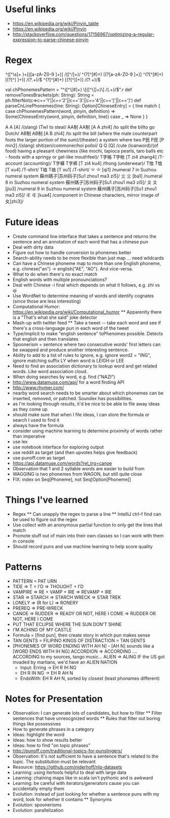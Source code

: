 # Useful links
* https://en.wikipedia.org/wiki/Pinyin_table
* https://en.wikipedia.org/wiki/Pinyin
* http://stackoverflow.com/questions/17156967/optimizing-a-regular-expression-to-parse-chinese-pinyin
   

# Regex
^([^\s]+ )+\[([a-zA-Z0-9 ]+)\] /([^/]+)/
^(?<word>[^\[#]+) \[(?<pinyin>[a-zA-Z0-9 ]+)\]
^(?<word>[^\[#]+) \[(?<pinyin>[^\] ]+)\] /(?<definition>.+)/$
^(?<word>[^\[#]+) \[(?<pinyin>[^\]]+)\] /(?<definition>.+)/$

val chPhonemesPattern = "^([^\\[#]+) \\[([^\\]]+)\\] /(.+)/$".r
  def removeTonesBrackets(ph: String): String = ph.filterNot(c=>c=='1'||c=='2'||c=='3'||c=='4'||c=='['||c==']')
  def parseCnLinePhonemes(line: String): Option[ChineseEntry] = {
    line match {
      case chPhonemesPattern(word, pinyin, definition) => Some(ChineseEntry(word, pinyin, definition, line))
      case _ => None
    }
  }

A A [A] /(slang) (Tw) to steal/
AA制 AA制 [A A zhi4] /to split the billto go Dutch/
AB制 AB制 [A B zhi4] /to split the bill (where the male counterpart foots the larger portion of the sum)/(theater) a system where two 
P民 P民 [P min2] /(slang) shitizen/commoner/hoi polloi/
Q Q [Q] /cute (loanword)/(of food) having a pleasant chewiness (like mochi, tapioca pearls, taro balls etc - foods with a springy or gel-like mouthfeel)/
T字帳 T字帐 [T zi4 zhang4] /T-account (accounting)/
T字褲 T字裤 [T zi4 ku4] /thong (underwear)/
T恤 T恤 [T xu4] /T-shirt/
T裇 T裇 [T xu1] /T-shirt/
〧 〧 [qi1] /numeral 7 in Suzhou numeral system 蘇州碼子|苏州码子[Su1 zhou1 ma3 zi5]/
〨 〨 [ba1] /numeral 8 in Suzhou numeral system 蘇州碼子|苏州码子[Su1 zhou1 ma3 zi5]/
〩 〩 [jiu3] /numeral 9 in Suzhou numeral system 蘇州碼子|苏州码子[Su1 zhou1 ma3 zi5]/
㐄 㐄 [kua4] /component in Chinese characters, mirror image of 夂[zhi3]/



# Future ideas
* Create command line interface that takes a sentence and returns the sentence and an annotation of each word that has a chinese pun
* Deal with dirty data
* Figure out how to handle conversion to phonemes better
* Search-ability needs to be more flexible than just map ... need wildcards
* Can have a Chinese phoneme map to more than one English phoneme, e.g. chinese("an") -> english("AE", "AO").  And vice-versa.
* What to do when there's no exact match
* English words with multiple pronounciations?
* Deal with Chinese -i final which depends on what it follows, e.g. zhi vs qi
* Use WordNet to determine meaning of words and identify cognates (since those are less interesting)
* Computational Humor: https://en.wikipedia.org/wiki/Computational_humor
** Apparently there is a "That's what she said" joke detector
* Mash-up with twitter feed
** Take a tweet -- take each word and see if there's a cross-language pun in each word of the tweet
* Type/implicit to make "english sentence" toPhenomes possible.  Detects that english and then translates
* Spoonerism = sentence where two consecutive words' first letters can be swapped and produce another interesting sentence.
* Ability to add to a list of rules to ignore, e.g. ignore word2 = "ING", ignore matching suffix LY when word is LEIGH or LEE
* Need to find an association dictionary to lookup word and get related words.  Like word association cloud.
* When doing searches by word, e.g. find ("NAZI")
* http://www.datamuse.com/api/ for a word finding API
* http://www.rhymer.com/
* nearby word search needs to be smarter about which phonemes can be inserted, removed, or patched.  Soundex has possibilities.
* as I'm looking through results, it'd be nice to be able to file away ideas as they come up
* should make sure that when I file ideas, I can store the formula or search I used to find it
* always have the formula
* consider using machine learning to determine proximity of words rather than imperative
* use lex
* use notebook interface for exploring output
* use reddit as target (and then upvotes helps give feedback)
* use punoff.com as target
* https://api.datamuse.com/words?rel_trg=canoe
* Observation that 1 and 2 syllable words are easier to build from
* WAGGING is two phonemes from WAGON, but still quite close
* FIX: index on Seq[Phoneme], not Seq[Option[Phoneme]]

# Things I've learned
* Regex 
** Can unapply the regex to parse a line
** IntelliJ ctrl-f find can be used to figure out the regex
* Use collect with an anonymous partial function to only get the lines that match
* Promote stuff out of main into their own classes so I can work with them in console
* Should record puns and use machine learning to help score quality

# Patterns
* PATTERN = PAT URN
* TIDE => T + I'D => THOUGHT + I'D
* VAMPIRE => RE + VAMP + IRE => REVAMP + IRE
* STAR => STARCH => STARCH WRECK => STAR TREK
* LONELY => (R for L) => RONERY
* PREREQ => PRE-WRECK
* CANOE => RUDDER => READY OR NOT, HERE I COME => RUDDER OR NOT, HERE I COME
* PUT THAT ECLIPSE WHERE THE SUN DON'T SHINE
* I'M ACHING OF MY CASTLE
* Formula = [find pun], then create story in which pun makes sense
* TAN GENTS = FILIPINO KINGS OF DISTRACTION = TAN GENTS
* [PHONEMES OF WORD ENDING WITH AH N] - [AH N] sounds like a [WORD ENDS WITH IH NG]
    ACCORDION => ACCORDING .... ACCORDING to my sources, tango music...
    ALIEN => ALING IF the US got invaded by martians, we'd have an ALIEN NATION 
    - Input:  Erring -> EH R IH NG
    - EH R IN NG -> EH R AH N
    - EndsWith: EH R AH N, sorted by closest (least phonames different)
    
    
# Notes for Presentation
* Observation: I can generate lots of candidates, but how to filter
** Filter sentences that have unreocgnized words
** Rules that filter out boring things like possessives
* How to generate phrases in a category
* Ideas: highlight the word
* Ideas: how to show results better
* Ideas: how to find "on topic phrases"
* http://punoff.com/traditional-topics-for-punslingers/
* Observation: It's not sufficient to have a sentence that's related to the topic.  The substitution must be relevant
* Resource: https://github.com/niderhoff/nlp-datasets
* Learning: using itertools helpful to deal with large data
* Learning: chaining maps like in scala isn't pythonic and is awkward
* Learning: be careful with iterators/generators cause you can accidentally empty them
* Evolution: instead of just looking for whether a sentence puns with my word, look for whether it contains
** Synonyms
* Evolution: spoonerisms
* Evolution: parallelization